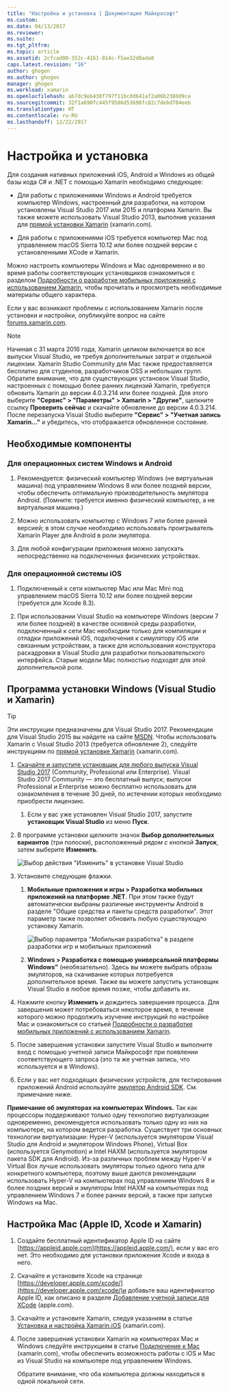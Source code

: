 ```yaml
---
title: "Настройка и установка | Документация Майкрософт"
ms.custom: 
ms.date: 04/13/2017
ms.reviewer: 
ms.suite: 
ms.tgt_pltfrm: 
ms.topic: article
ms.assetid: 2cfcad00-352c-4161-814c-f5ae32d8ada8
caps.latest.revision: "16"
author: ghogen
ms.author: ghogen
manager: ghogen
ms.workload: xamarin
ms.openlocfilehash: ab7dc9eb430f797f11bcdd641af2a06b2380d9ce
ms.sourcegitcommit: 32f1a690fc445f9586d53698fc82c7debd784eeb
ms.translationtype: HT
ms.contentlocale: ru-RU
ms.lasthandoff: 12/22/2017
---
```

# <a name="setup-and-install"></a>Настройка и установка
Для создания нативных приложений iOS, Android и Windows из общей базы кода C# и .NET с помощью Xamarin необходимо следующее:  
  
-   Для работы с приложениями Windows и Android требуется компьютер Windows, настроенный для разработки, на котором установлены Visual Studio 2017 или 2015 и платформа Xamarin. Вы также можете использовать Visual Studio 2013, выполнив указания для [прямой установки Xamarin](https://developer.xamarin.com/guides/cross-platform/getting_started/requirements/#install) (xamarin.com). 
  
-   Для работы с приложениями iOS требуется компьютер Mac под управлением macOS Sierra 10.12 или более поздней версии с установленными XCode и Xamarin.  
  
 Можно настроить компьютеры Windows и Mac одновременно и во время работы соответствующих установщиков ознакомиться с разделом [Подробности о разработке мобильных приложений с использованием Xamarin](../cross-platform/learn-about-mobile-development-with-xamarin.md), чтобы прочитать и просмотреть необходимые материалы общего характера.  
 
Если у вас возникают проблемы с использованием Xamarin после установки и настройки, опубликуйте вопрос на сайте [forums.xamarin.com](http://forums.xamarin.com/).
  
> [!NOTE]
>  Начиная с 31 марта 2016 года, Xamarin целиком включается во все выпуски Visual Studio, не требуя дополнительных затрат и отдельной лицензии. Xamarin Studio Community для Mac также предоставляется бесплатно для студентов, разработчиков OSS и небольших групп. Обратите внимание, что для существующих установок Visual Studio, настроенных с помощью более ранних лицензий Xamarin, требуется обновить Xamarin до версии 4.0.3.214 или более поздней. Для этого выберите **"Сервис" > "Параметры" > Xamarin > "Другие"**, щелкните ссылку **Проверить сейчас** и скачайте обновление до версии 4.0.3.214. После перезапуска Visual Studio выберите **"Сервис" > "Учетная запись Xamarin..."** и убедитесь, что отображается обновленное состояние.  
  
##  <a name="prereq"></a> Необходимые компоненты  
  
###  <a name="for-targeting-windows-and-android"></a>Для операционных систем Windows и Android 
  
1.  Рекомендуется: физический компьютер Windows (не виртуальная машина) под управлением Windows 8 или более поздней версии, чтобы обеспечить оптимальную производительность эмулятора Android. (Помните: требуется именно физический компьютер, а не виртуальная машина.)  
  
2.  Можно использовать компьютер с Windows 7 или более ранней версией; в этом случае необходимо использовать проигрыватель Xamarin Player для Android в роли эмулятора. 
    
3. Для любой конфигурации приложения можно запускать непосредственно на подключенных физических устройствах.  
  
### <a name="for-targeting-ios"></a>Для операционной системы iOS  
  
1.  Подключенный к сети компьютер Mac или Mac Mini под управлением macOS Sierra 10.12 или более поздней версии (требуется для Xcode 8.3).  
  
2.  При использовании Visual Studio на компьютере Windows (версии 7 или более поздней) в качестве основной среды разработки, подключенный к сети Mac необходим только для компиляции и отладки приложений iOS, подключения к симулятору iOS или связанным устройствам, а также для использования конструктора раскадровки в Visual Studio для разработки пользовательского интерфейса. Старые модели Mac полностью подходят для этой дополнительной роли.  
  
##  <a name="windows"></a> Программа установки Windows (Visual Studio и Xamarin)  
  
> [!TIP]
>  Эти инструкции предназначены для Visual Studio 2017. Рекомендации для Visual Studio 2015 вы найдете на сайте [MSDN](setup-and-install.md). Чтобы использовать Xamarin с Visual Studio 2013 (требуется обновление 2), следуйте инструкциям по [прямой установке Xamarin](https://developer.xamarin.com/guides/cross-platform/getting_started/requirements/#install) (xamarin.com).  
  
1.  [Скачайте и запустите установщик для любого выпуска Visual Studio 2017](https://www.visualstudio.com/downloads/) (Community, Professional или Enterprise). Visual Studio 2017 Community — это бесплатный выпуск; выпуски Professional и Enterprise можно бесплатно использовать для ознакомления в течение 30 дней, по истечении которых необходимо приобрести лицензию.  
  
    1.  Если у вас уже установлен Visual Studio 2017, запустите **установщик Visual Studio** из меню **Пуск**.
  
2.  В программе установки щелкните значок **Выбор дополнительных вариантов** (три полоски), расположенный _рядом с_ кнопкой **Запуск**, затем выберите **Изменить**.  
  
     ![Выбор действия "Изменить" в установке Visual Studio](../cross-platform/media/cross-plat-xamarin-setup-1a.png "Кросс-платформенная установка Xamarin 1")  
  
3.  Установите следующие флажки.  
  
    1.  **Мобильные приложения и игры > Разработка мобильных приложений на платформе .NET**. При этом также будут автоматически выбраны различные инструменты Android в разделе "Общие средства и пакеты средств разработки". Этот параметр также позволяет обновить любую существующую установку Xamarin.  
  
         ![Выбор параметра "Мобильная разработка" в разделе разработки игр и мобильных приложений](../cross-platform/media/cross-plat-xamarin-setup-2a.png "Кросс-платформенная установка Xamarin 2")  
  
    2. **Windows > Разработка с помощью универсальной платформы Windows"** (необязательно). Здесь вы можете выбрать образы эмуляторов, на скачивание которых потребуется дополнительное время. Также вы можете запустить установщик Visual Studio в любое время позже, чтобы добавить их. 
  
4.  Нажмите кнопку **Изменить** и дождитесь завершения процесса. Для завершения может потребоваться некоторое время, в течение которого можно продолжить изучение инструкций по настройке Mac и ознакомиться со статьей [Подробности о разработке мобильных приложений с использованием Xamarin](../cross-platform/learn-about-mobile-development-with-xamarin.md).  
  
5.  После завершения установки запустите Visual Studio и выполните вход с помощью учетной записи Майкрософт при появлении соответствующего запроса (это та же учетная запись, что используется и в Windows).  
      
6.  Если у вас нет подходящих физических устройств, для тестирования приложений Android используйте [эмулятор Android SDK](https://developer.xamarin.com/guides/android/deployment,_testing,_and_metrics/debug-on-emulator/android-sdk-emulator/). См. примечание ниже.  
  
 **Примечание об эмуляторах на компьютерах Windows.** Так как процессоры поддерживают только одну технологию виртуализации одновременно, рекомендуется использовать только одну из них на компьютере, на котором ведется разработка. Существует три основных технологии виртуализации: Hyper-V (используется эмулятором Visual Studio для Android и эмулятором Windows Phone), Virtual Box (используется Genymotion) и Intel HAXM (используется эмулятором пакета SDK для Android). Из-за различных проблем между Hyper-V и Virtual Box лучше использовать эмуляторы только одного типа для конкретного компьютера, поэтому выше даются рекомендации использовать Hyper-V на компьютерах под управлением Windows 8 и более поздних версий и эмуляторы Intel HAXM на компьютерах под управлением Windows 7 и более ранних версий, а также при запуске Windows на Mac.  
  
##  <a name="mac"></a> Настройка Mac (Apple ID, Xcode и Xamarin)  
  
1.  Создайте бесплатный идентификатор Apple ID на сайте [https://appleid.apple.com](https://appleid.apple.com/), если у вас его нет. Это необходимо для установки приложения Xcode и входа в него.  
  
2.  Скачайте и установите Xcode на странице  [https://developer.apple.com/xcode/](https://developer.apple.com/xcode/)и добавьте ваш идентификатор Apple ID, как описано в разделе [Добавление учетной записи для XCode](https://developer.apple.com/library/content/documentation/IDEs/Conceptual/AppStoreDistributionTutorial/AddingYourAccounttoXcode/AddingYourAccounttoXcode.html#//apple_ref/doc/uid/TP40013839-CH40-SW1) (apple.com).  
  
3.  Скачайте и установите Xamarin, следуя указаниям в статье [Установка и настройка Xamarin.iOS](http://developer.xamarin.com/guides/ios/getting_started/installation/mac/) (xamarin.com).  
  
4.  После завершения установки Xamarin на компьютерах Mac и Windows следуйте инструкциям в статье [Подключение к Mac](http://developer.xamarin.com/guides/ios/getting_started/installation/windows/xamarin-mac-agent/) (xamarin.com), чтобы обеспечить возможность работы с iOS и Mac из Visual Studio на компьютере под управлением Windows.  
  
     Обратите внимание, что оба компьютера должны находиться в одной локальной сети.